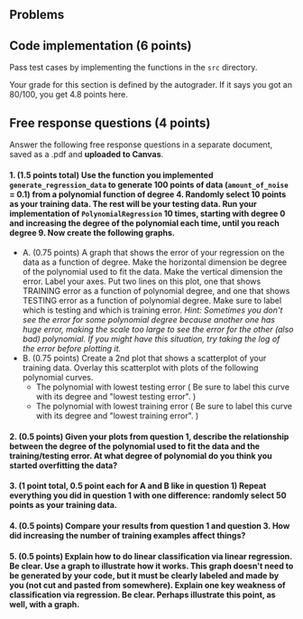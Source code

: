 ## Problems

## Code implementation (6 points)

Pass test cases by implementing the functions in the `src` directory.

Your grade for this section is defined by the autograder. If it says you got an 80/100,
you get 4.8 points here.

## Free response questions (4 points)

Answer the following free response questions in a separate document,
saved as a .pdf and **uploaded to Canvas**.

#### 1. (1.5 points total) Use the function you implemented `generate_regression_data` to generate 100 points of data (`amount_of_noise` = 0.1) from a polynomial function of degree 4. Randomly select 10 points as your training data. The rest will be your testing data. Run your implementation of `PolynomialRegression` 10 times, starting with degree 0 and increasing the degree of the polynomial each time, until you reach degree 9. Now create the following graphs.

- A. (0.75 points) A graph that shows the error of your regression on the data as a function of degree. Make the horizontal dimension be degree of the polynomial used to fit the data. Make the vertical dimension the error. Label your axes. Put two lines on this plot, one that shows TRAINING error as a function of polynomial degree, and one that shows TESTING error as a function of polynomial degree. Make sure to label which is testing and which is training error.
  _Hint: Sometimes you don't see the error for some polynomial degree because another one has huge error, making the scale too large to see the error for the other (also bad) polynomial. If you might have this situation, try taking the log of the error before plotting it._
- B. (0.75 points) Create a 2nd plot that shows a scatterplot of your training data. Overlay this scatterplot with plots of the following polynomial curves.
  - The polynomial with lowest testing error ( Be sure to label this curve with its degree and "lowest testing error". )
  - The polynomial with lowest training error ( Be sure to label this curve with its degree and "lowest training error". )

#### 2. (0.5 points) Given your plots from question 1, describe the relationship between the degree of the polynomial used to fit the data and the training/testing error. At what degree of polynomial do you think you started overfitting the data?

#### 3. (1 point total, 0.5 point each for A and B like in question 1) Repeat everything you did in question 1 with one difference: randomly select 50 points as your training data.

#### 4. (0.5 points) Compare your results from question 1 and question 3. How did increasing the number of training examples affect things?

#### 5. (0.5 points) Explain how to do linear classification via linear regression. Be clear. Use a graph to illustrate how it works. This graph doesn't need to be generated by your code, but it must be clearly labeled and made by you (not cut and pasted from somewhere). Explain one key weakness of classification via regression. Be clear. Perhaps illustrate this point, as well, with a graph.
